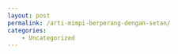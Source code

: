 ```yaml
---
layout: post
permalink: /arti-mimpi-berperang-dengan-setan/
categories:
    - Uncategorized
---
```


